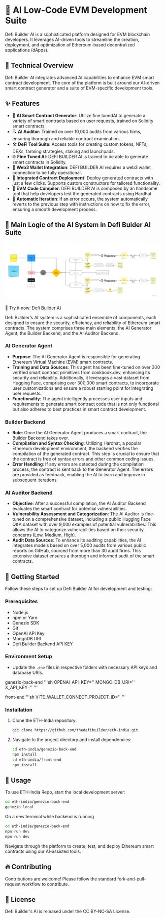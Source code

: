 # 🚀 AI Low-Code EVM Development Suite

Defi Builder AI is a sophisticated platform designed for EVM blockchain developers. It leverages AI-driven tools to streamline the creation, deployment, and optimization of Ethereum-based decentralized applications (dApps).

## 🤖 Technical Overview

Defi Builder AI integrates advanced AI capabilities to enhance EVM smart contract development. The core of the platform is built around our AI-driven smart contract generator and a suite of EVM-specific development tools.

## ✨ Features

- 🤖 **AI Smart Contract Generator**: Utilize fine tunedAI to generate a variety of smart contracts based on user requests, trained on Solidity smart contracts.
- 🔍 **AI Auditor**: Trained on over 10,000 audits from various firms, ensuring thorough and reliable contract examination.
- 🛠️ **DeFi Tool Suite**: Access tools for creating custom tokens, NFTs, DEXs, farming strategies, staking and launchpads.
- 🌐 **Fine Tuned AI**: DEFI BUILDER AI is trained to be able to generate smart contracts in Solidity.
- 🏦 **Web3 Wallet Integration**: DEFI BUILDER AI requires a web3 wallet connection to be fully operational.
- 🚀 **Integrated Contract Deployment**: Deploy generated contracts with just a few clicks. Supports custom constructors for tailored functionality.
- 🌉 **EVM Code Compiler**: DEFI BUILDER AI is composed by an handsome tool that help developers test the generated contracts using Hardhat.
- 🔄 **Automatic Iteration**: If an error occurs, the system automatically reverts to the previous step with instructions on how to fix the error, ensuring a smooth development process.

## 🧠 Main Logic of the AI System in Defi Buider AI Suite

![TechStack Scheme](./training-data/data-logic.jpg 'Architecture')

🚀 Try it now: [Defi Builder AI](https://alliance.defibuilder.com)

Defi BUilder's AI system is a sophisticated ensemble of components, each designed to ensure the security, efficiency, and reliability of Ethereum smart contracts. The system comprises three main elements: the AI Generator Agent, the Builder Backend, and the AI Auditor Backend.

### AI Generator Agent

- **Purpose**: The AI Generator Agent is responsible for generating Ethereum Virtual Machine (EVM) smart contracts.
- **Training and Data Sources**: This agent has been fine-tuned on over 300 verified smart contract primitives from cookbook.dev, enhancing its security and reliability. Additionally, it leverages a vast dataset from Hugging Face, comprising over 300,000 smart contracts, to incorporate user customizations and ensure a robust starting point for integrating user requests.
- **Functionality**: The agent intelligently processes user inputs and requirements to generate smart contract code that is not only functional but also adheres to best practices in smart contract development.

### Builder Backend

- **Role**: Once the AI Generator Agent produces a smart contract, the Builder Backend takes over.
- **Compilation and Syntax Checking**: Utilizing Hardhat, a popular Ethereum development environment, the backend verifies the compilation of the generated contract. This step is crucial to ensure that the contract is free of syntax errors and other common coding issues.
- **Error Handling**: If any errors are detected during the compilation process, the contract is sent back to the Generator Agent. The errors are provided as feedback, enabling the AI to learn and improve in subsequent iterations.

### AI Auditor Backend

- **Objective**: After a successful compilation, the AI Auditor Backend evaluates the smart contract for potential vulnerabilities.
- **Vulnerability Assessment and Categorization**: The AI Auditor is fine-tuned on a comprehensive dataset, including a public Hugging Face Q&A dataset with over 9,000 examples of potential vulnerabilities. This allows the AI to categorize vulnerabilities based on their security concerns (Low, Medium, High).
- **Audit Data Sources**: To enhance its auditing capabilities, the AI integrates models based on over 5,000 audits from various public reports on GitHub, sourced from more than 30 audit firms. This extensive dataset ensures a thorough and informed audit of the smart contracts.

## 🚀 Getting Started

Follow these steps to set up Defi Builder AI for development and testing:

### Prerequisites

- Node.js
- npm or Yarn
- Genezio SDK
- Git
- OpenAI API Key
- MongoDB URI
- Defi Builder Backend API KEY

### Environment Setup

- Update the `.env` files in respective folders with necessary API keys and database URIs.

genezio-back-end
'''sh
OPENAI_API_KEY=''
MONGO_DB_URI=''
X_API_KEY=''
'''

front-end
'''sh
VITE_WALLET_CONNECT_PROJECT_ID=''
'''

### Installation

1. Clone the ETH-India repository:

   ```sh
   git clone https://github.com/thedefibuilder/eth-india.git
   ```

2. Navigate to the project directory and install dependencies:

   ```sh
   cd eth-india/genezio-back-end
   npm install
   cd eth-india/front-end
   npm install
   ```

## 📝 Usage

To use ETH-India Repo, start the local development server:

```sh
cd eth-india/genezio-back-end
genezio local
```

On a new terminal while backend is running

```sh
cd eth-india/genezio-back-end
npm run dev
npm run dev
```

Navigate through the platform to create, test, and deploy Ethereum smart contracts using our AI-assisted tools.

## 🔥 Contributing

Contributions are welcome! Please follow the standard fork-and-pull-request workflow to contribute.

## 🧾 License

Defi Builder's AI is released under the CC BY-NC-SA License.
